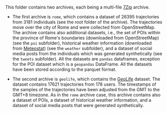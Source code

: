 This folder contains two archives, each being a multi-file [7Zip](https://7-zip.org/download.html) archive.

- The first archive is ```rome```, which contains a dataset of 26395 trajectories from 3181 individuals (see the root folder of the archive).
The trajectories move over the city of Rome and were collected from 
OpenStreetMap. The archive contains also additional datasets, i.e., the set of
POIs within the province of Rome's boundaries (downloaded from OpenStreetMap) (see the ```poi``` subfolder), 
historical weather information (downloaded from [Meteostat](https://meteostat.net/it/)) (see the ```weather``` subfolder), and a
dataset of social media posts from the individuals which was generated synthetically (see the ```tweets``` subfolder).
All the datasets are ```pandas``` dataframes, exception for the POI dataset which is
a ```geopandas``` DataFrame. All the datasets have been stored according to the parquet format.


- The second archive is ```geolife```, which contains the [GeoLife](https://www.microsoft.com/en-us/research/publication/geolife-gps-trajectory-dataset-user-guide/) dataset.
The dataset contains 17621 trajectories from 178 users. The timestamps of the samples of the trajectories
have been adjusted from the GMT to the GMT+8 timezone. As in the ```rome``` archive case, this archive
contains also a dataset of POIs, a dataset of historical weather information, and a dataset of social media posts
that were generated synthetically.